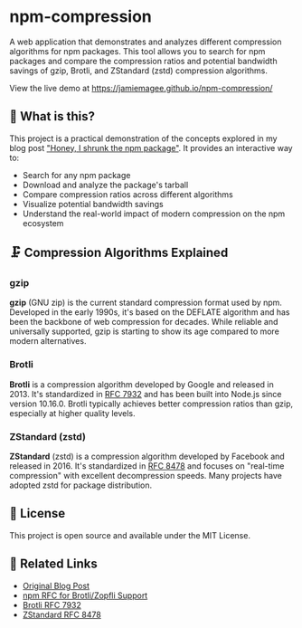 # npm-compression

A web application that demonstrates and analyzes different compression algorithms for npm packages. This tool allows you to search for npm packages and compare the compression ratios and potential bandwidth savings of gzip, Brotli, and ZStandard (zstd) compression algorithms.

View the live demo at https://jamiemagee.github.io/npm-compression/

## 🎯 What is this?

This project is a practical demonstration of the concepts explored in my blog post ["Honey, I shrunk the npm package"](https://jamiemagee.co.uk/blog/honey-i-shrunk-the-npm-package/). It provides an interactive way to:

- Search for any npm package
- Download and analyze the package's tarball
- Compare compression ratios across different algorithms
- Visualize potential bandwidth savings
- Understand the real-world impact of modern compression on the npm ecosystem

## 🗜️ Compression Algorithms Explained

### gzip
**gzip** (GNU zip) is the current standard compression format used by npm. Developed in the early 1990s, it's based on the DEFLATE algorithm and has been the backbone of web compression for decades. While reliable and universally supported, gzip is starting to show its age compared to more modern alternatives.

### Brotli
**Brotli** is a compression algorithm developed by Google and released in 2013. It's standardized in [RFC 7932](https://datatracker.ietf.org/doc/html/rfc7932) and has been built into Node.js since version 10.16.0. Brotli typically achieves better compression ratios than gzip, especially at higher quality levels.

### ZStandard (zstd)
**ZStandard** (zstd) is a compression algorithm developed by Facebook and released in 2016. It's standardized in [RFC 8478](https://datatracker.ietf.org/doc/html/rfc8478) and focuses on "real-time compression" with excellent decompression speeds. Many projects have adopted zstd for package distribution.


## 📄 License

This project is open source and available under the MIT License.

## 🔗 Related Links

- [Original Blog Post](https://jamiemagee.co.uk/blog/honey-i-shrunk-the-npm-package/)
- [npm RFC for Brotli/Zopfli Support](https://github.com/npm/rfcs/pull/595)
- [Brotli RFC 7932](https://datatracker.ietf.org/doc/html/rfc7932)
- [ZStandard RFC 8478](https://datatracker.ietf.org/doc/html/rfc8478)